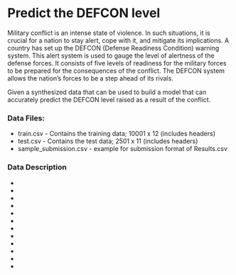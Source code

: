 # Predict the DEFCON level

  Military conflict is an intense state of violence. In such situations, it is crucial for a nation to stay alert, cope with it, 
  and mitigate its implications. A country has set up the DEFCON (Defense Readiness Condition) warning system. This alert system is used
  to gauge the level of alertness of the defense forces. It consists of five levels of readiness for the military forces to be prepared for 
  the consequences of the conflict. The DEFCON system allows the nation’s forces to be a step ahead of its rivals.
  
  Given a synthesized data that can be used to build a model that can accurately predict the DEFCON level raised as a 
  result of the conflict. 
  
### Data Files:
  * train.csv - Contains the training data; 10001 x 12 (includes headers)
  * test.csv -  Contains the test data; 2501 x 11 (includes headers)
  * sample_submission.csv - example for submission format of Results.csv
  
### Data Description
  *
  *
  *
  *
  *
  *
  *
  *
  *
  *
  *
  *
